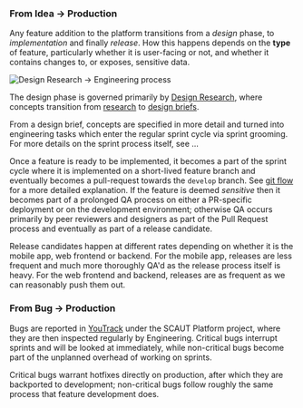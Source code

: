 ### From Idea -> Production
Any feature addition to the platform transitions from a _design_ phase, to _implementation_ and finally _release_. How
this happens depends on the **type** of feature, particularly whether it is user-facing or not, and whether it contains
changes to, or exposes, sensitive data.

![Design Research -> Engineering process](./dr-eng.png)

The design phase is governed primarily by [Design Research](../../design-research), where concepts transition from
[research](https://makewise.myjetbrains.com/youtrack/agiles/99-17/100-23) to 
[design briefs](https://makewise.myjetbrains.com/youtrack/agiles/99-21/100-31).

From a design brief, concepts are specified in more detail and turned into engineering tasks which enter the regular sprint 
cycle via sprint grooming. For more details on the sprint process itself, see ...

Once a feature is ready to be implemented, it becomes a part of the sprint cycle where it is implemented on a short-lived feature
branch and eventually becomes a pull-request towards the `develop` branch. See [git flow](/handbook/gitflow.md) for a more 
detailed explanation. If the feature is deemed _sensitive_ then it becomes part of a prolonged QA process on either a 
PR-specific deployment or on the development environment; otherwise QA occurs primarily by peer reviewers and designers as 
part of the Pull Request process and eventually as part of a release candidate.

Release candidates happen at different rates depending on whether it is the mobile app, web frontend or backend. For the mobile app,
releases are less frequent and much more thoroughly QA'd as the release process itself is heavy. For the web frontend and backend, 
releases are as frequent as we can reasonably push them out.

### From Bug -> Production
Bugs are reported in [YouTrack](https://makewise.myjetbrains.com/youtrack/issues) under the SCAUT Platform project, where they
are then inspected regularly by Engineering. Critical bugs interrupt sprints and will be looked at immediately, while 
non-critical bugs become part of the unplanned overhead of working on sprints.

Critical bugs warrant hotfixes directly on production, after which they are backported to development; non-critical bugs follow
roughly the same process that feature development does.
